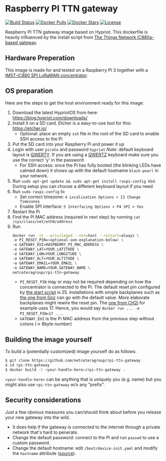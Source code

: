 # Raspberry PI TTN gateway
[![Build Status](https://travis-ci.org/netceteragroup/rpi-ttn-gateway.svg?branch=master)](https://travis-ci.org/netceteragroup/rpi-ttn-gateway) [![Docker Pulls](https://img.shields.io/docker/pulls/netceteragroup/rpi-ttn-gateway.svg)](https://hub.docker.com/r/netceteragroup/rpi-ttn-gateway/) [![Docker Stars](https://img.shields.io/docker/stars/netceteragroup/rpi-ttn-gateway.svg)](https://hub.docker.com/r/netceteragroup/rpi-ttn-gateway/) [![License](https://img.shields.io/badge/license-MIT-blue.svg?style=flat)](https://github.com/netceteragroup/rpi-ttn-gateway/blob/master/LICENSE)

Raspberry PI TTN gateway image based on Hypriot. This dockerfile is heavily influenced by the install script from [The Things Network iC880a-based gateway](https://github.com/ttn-zh/ic880a-gateway).

## Hardware Preperation
This image is made for and tested on a Raspberry Pi 3 together with a [IMST-iC880 SPI LoRaWAN concentrator](http://webshop.imst.de/ic880a-spi-lorawan-concentrator-868mhz.html).

## OS preparation
Here are the steps to get the host environment ready for this image:

1. Download the latest HypriotOS from here: https://blog.hypriot.com/downloads/
1. Install it on a SD card. Etcher is a easy-to-use tool for this: https://etcher.io/
	* Optional: place an empty `ssh` file in the root of the SD card to enable SSH access to the Pi
1. Put the SD card into your Raspberry Pi and power it up
1. Login with user `pirate` and password `hypriot` *Note*: default keyboard layout is [QWERTY](https://en.wikipedia.org/wiki/QWERTY). If you are using a [QWERTZ](https://en.wikipedia.org/wiki/QWERTZ) keyboard make sure you use the correct 'y' in the password
	* For SSH access: once the Pi has fully booted (the blinking LEDs have calmed down) it shows up with the default hostname `black-pearl` in your network.
1. Run `sudo apt-get update && sudo apt-get install raspi-config kbd`. During setup you can choose a different keyboard layout if you need
1. Run `sudo raspi-config` to 
	* Set correct timezone: `4 Localisation Options > I2 Change Timezones` 
	* Enable SPI interface: `5 Interfacing Options > P4 SPI > Yes` 
1. Restart the Pi
1. Find the Pi MAC address (required in next step) by running `cat /sys/class/net/eth0/address`
1. Run
	```bash
	docker run -it --privileged --net=host --restart=always \
	-e PI_RESET_PIN=<optional-see-explanation-below> \
	-e GATEWAY_EUI=RASPBERRY_PI_MAC_ADDRESS \
	-e GATEWAY_LAT=YOUR_LATITUDE \
	-e GATEWAY_LON=YOUR_LONGITUDE \
	-e GATEWAY_ALT=YOUR_ALTITUDE \
	-e GATEWAY_EMAIL=YOUR_EMAIL \
	-e GATEWAY_NAME=YOUR_GATEWAY_NAME \
	netceteragroup/rpi-ttn-gateway
	```
	* `PI_RESET_PIN` may or may not be required depending on how the concentrator is connected to the Pi. The default 
	reset pin configured by [the start script](https://github.com/ttn-zh/ic880a-gateway/blob/spi/start.sh#L4) is 25. 
	Installations with simple backplanes such as [the one from Gnz](https://www.tindie.com/products/gnz/imst-ic880a-lorawan-backplane-kit/) 
	 can go with the default value. More elaborate backplanes might rewire the reset pin. The [one from CH2i](https://github.com/ch2i/iC880A-Raspberry-PI) 
	 for example uses 17. Hence, you would say `docker run ... -e PI_RESET_PIN=17 ...`.
	* `GATEWAY_EUI` is the Pi MAC address from the previous step without colons (-> 8byte number)

## Building the image yourself
To build a (potentially customized) image yourself do as follows:
```bash
$ git clone https://github.com/netceteragroup/rpi-ttn-gateway
$ cd rpi-ttn-gateway
$ docker build -t <your-handle-here>/rpi-ttn-gateway . 
```
`<your-handle-here>` can be anything that is uniquely you (e.g. name) but you might also use `rpi-ttn-gateway` w/o any "prefix".

## Security considerations
Just a few obvious measures you can/should think about before you release your new gateway into the wild.
- It does help if the gateway is connected to the internet through a private network that's hard to penerate.
- Change the default password: connect to the Pi and run `passwd` to use a custom password.
- Change the default hostname: edit `/boot/device-init.yaml` and modify the `hostname` attribute ([source](https://blog.hypriot.com/faq/#how-can-i-change-the-hostname)).
